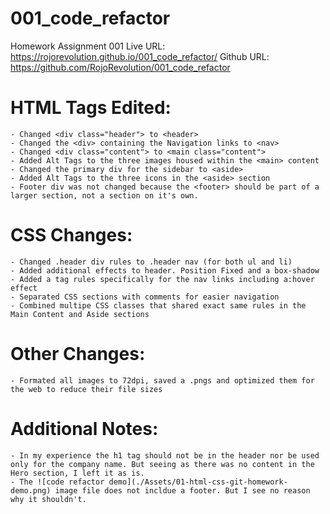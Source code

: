 # 001_code_refactor
Homework Assignment 001
Live URL: https://rojorevolution.github.io/001_code_refactor/
Github URL: https://github.com/RojoRevolution/001_code_refactor

# HTML Tags Edited:
    - Changed <div class="header"> to <header>
    - Changed the <div> containing the Navigation links to <nav> 
    - Changed <div class="content"> to <main class="content">
    - Added Alt Tags to the three images housed within the <main> content
    - Changed the primary div for the sidebar to <aside>
    - Added Alt Tags to the three icons in the <aside> section
    - Footer div was not changed because the <footer> should be part of a larger section, not a section on it's own.


# CSS Changes:
    - Changed .header div rules to .header nav (for both ul and li)
    - Added additional effects to header. Position Fixed and a box-shadow
    - Added a tag rules specifically for the nav links including a:hover effect
    - Separated CSS sections with comments for easier navigation
    - Combined multipe CSS classes that shared exact same rules in the Main Content and Aside sections


# Other Changes:
    - Formated all images to 72dpi, saved a .pngs and optimized them for the web to reduce their file sizes

# Additional Notes:
    - In my experience the h1 tag should not be in the header nor be used only for the company name. But seeing as there was no content in the Hero section, I left it as is.
    - The ![code refactor demo](./Assets/01-html-css-git-homework-demo.png) image file does not incldue a footer. But I see no reason why it shouldn't.
